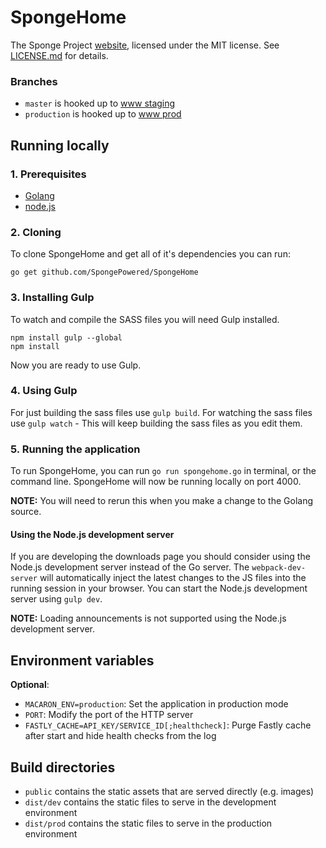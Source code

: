 SpongeHome
==========

The Sponge Project [website](https://www-staging.spongepowered.org/), licensed
under the MIT license. See [LICENSE.md](LICENSE.md) for details.

### Branches

- `master` is hooked up to [www staging](https://www-staging.spongepowered.org/)
- `production` is hooked up to [www prod](https://www.spongepowered.org/)

## Running locally

### 1. Prerequisites

- [Golang](https://golang.org/doc/install)
- [node.js](https://nodejs.org/download/)

### 2. Cloning

To clone SpongeHome and get all of it's dependencies you can run:

```
go get github.com/SpongePowered/SpongeHome
```

### 3. Installing Gulp

To watch and compile the SASS files you will need Gulp installed.

```
npm install gulp --global
npm install
```

Now you are ready to use Gulp.

### 4. Using Gulp

For just building the sass files use `gulp build`.
For watching the sass files use `gulp watch` - This will keep building the sass
files as you edit them.

### 5. Running the application

To run SpongeHome, you can run `go run spongehome.go` in terminal, or the
command line. SpongeHome will now be running locally on port 4000.

**NOTE:** You will need to rerun this when you make a change to the Golang
source.

#### Using the Node.js development server
If you are developing the downloads page you should consider using the Node.js development server instead of the Go
server. The `webpack-dev-server` will automatically inject the latest changes to the JS files into the running session
in your browser. You can start the Node.js development server using `gulp dev`.

**NOTE:** Loading announcements is not supported using the Node.js development server.

## Environment variables
**Optional**:
- `MACARON_ENV=production`: Set the application in production mode
- `PORT`: Modify the port of the HTTP server
- `FASTLY_CACHE=API_KEY/SERVICE_ID[;healthcheck]`: Purge Fastly cache after start and hide health checks from the log

## Build directories
- `public` contains the static assets that are served directly (e.g. images)
- `dist/dev` contains the static files to serve in the development environment
- `dist/prod` contains the static files to serve in the production environment
